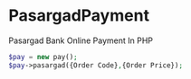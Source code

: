 # PasargadPayment
Pasargad Bank Online Payment In PHP

```php
$pay = new pay();
$pay->pasargad({Order Code},{Order Price});
```
